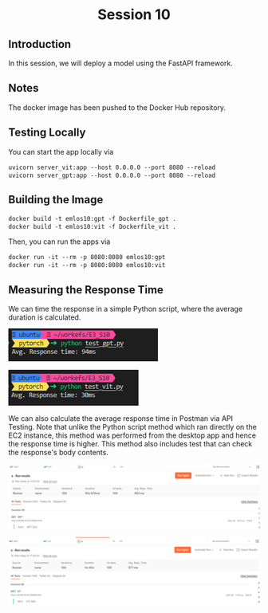 <div align="center">

# Session 10

</div>


## Introduction

In this session, we will deploy a model using the FastAPI framework. 


## Notes

The docker image has been pushed to the Docker Hub repository.


## Testing Locally

You can start the app locally via

```
uvicorn server_vit:app --host 0.0.0.0 --port 8080 --reload
uvicorn server_gpt:app --host 0.0.0.0 --port 8080 --reload
```
## Building the Image

```
docker build -t emlos10:gpt -f Dockerfile_gpt .
docker build -t emlos10:vit -f Dockerfile_vit .
```

Then, you can run the apps via
```
docker run -it --rm -p 8080:8080 emlos10:gpt
docker run -it --rm -p 8080:8080 emlos10:vit
```

## Measuring the Response Time

We can time the response in a simple Python script, where the average duration is calculated.

![](./python_gpt.png)

![](./python_vit.png)

We can also calculate the average response time in Postman via API Testing. Note that unlike the Python script method which ran directly on the EC2 instance, this method was performed from the desktop app and hence the response time is higher. This method also includes test that can check the response's body contents.

![](./postman_gpt.png)

![](./postman_vit.png)